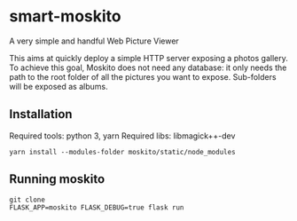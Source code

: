 # smart-moskito
A very simple and handful Web Picture Viewer

This aims at quickly deploy a simple HTTP server exposing a photos gallery. To
achieve this goal, Moskito does not need any database: it only needs the path
to the root folder of all the pictures you want to expose. Sub-folders will be
exposed as albums.

## Installation

Required tools: python 3, yarn
Required libs: libmagick++-dev

```
yarn install --modules-folder moskito/static/node_modules
```


## Running moskito

```
git clone 
FLASK_APP=moskito FLASK_DEBUG=true flask run
```
